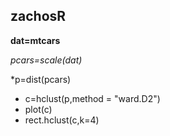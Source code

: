 ## zachosR
**dat=mtcars**

*pcars=scale(dat)*

*p=dist(pcars)
* c=hclust(p,method = "ward.D2")
* plot(c)
* rect.hclust(c,k=4)

